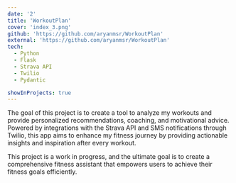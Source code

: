 ```yaml
---
date: '2'
title: 'WorkoutPlan'
cover: 'index_3.png'
github: 'https://github.com/aryanmsr/WorkoutPlan'
external: 'https://github.com/aryanmsr/WorkoutPlan'
tech:
  - Python
  - Flask
  - Strava API
  - Twilio
  - Pydantic

showInProjects: true
---
```


The goal of this project is to create a tool to analyze my workouts and provide personalized recommendations, coaching, and motivational advice. Powered by integrations with the Strava API and SMS notifications through Twilio, this app aims to enhance my fitness journey by providing actionable insights and inspiration after every workout.

This project is a work in progress, and the ultimate goal is to create a comprehensive fitness assistant that empowers users to achieve their fitness goals efficiently.
